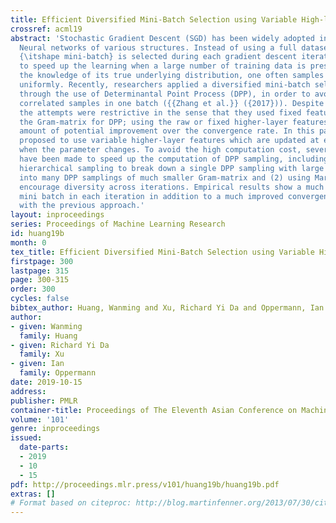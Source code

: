 ```yaml
---
title: Efficient Diversified Mini-Batch Selection using Variable High-layer Features
crossref: acml19
abstract: 'Stochastic Gradient Descent (SGD) has been widely adopted in training Deep
  Neural networks of various structures. Instead of using a full dataset, a so-called
  {\itshape mini-batch} is selected during each gradient descent iteration. This aims
  to speed up the learning when a large number of training data is present. Without
  the knowledge of its true underlying distribution, one often samples the data indices
  uniformly. Recently, researchers applied a diversified mini-batch selection scheme
  through the use of Determinantal Point Process (DPP), in order to avoid having highly
  correlated samples in one batch ({{Zhang et al.}} ({2017})). Despite its success,
  the attempts were restrictive in the sense that they used fixed features to construct
  the Gram-matrix for DPP; using the raw or fixed higher-layer features limited the
  amount of potential improvement over the convergence rate. In this paper, we instead
  proposed to use variable higher-layer features which are updated at each iteration
  when the parameter changes. To avoid the high computation cost, several contributions
  have been made to speed up the computation of DPP sampling, including: (1) using
  hierarchical sampling to break down a single DPP sampling with large Gram-matrix
  into many DPP samplings of much smaller Gram-matrix and (2) using Markov k-DPP to
  encourage diversity across iterations. Empirical results show a much more diversified
  mini batch in each iteration in addition to a much improved convergence compared
  with the previous approach.'
layout: inproceedings
series: Proceedings of Machine Learning Research
id: huang19b
month: 0
tex_title: Efficient Diversified Mini-Batch Selection using Variable High-layer Features
firstpage: 300
lastpage: 315
page: 300-315
order: 300
cycles: false
bibtex_author: Huang, Wanming and Xu, Richard Yi Da and Oppermann, Ian
author:
- given: Wanming
  family: Huang
- given: Richard Yi Da
  family: Xu
- given: Ian
  family: Oppermann
date: 2019-10-15
address: 
publisher: PMLR
container-title: Proceedings of The Eleventh Asian Conference on Machine Learning
volume: '101'
genre: inproceedings
issued:
  date-parts:
  - 2019
  - 10
  - 15
pdf: http://proceedings.mlr.press/v101/huang19b/huang19b.pdf
extras: []
# Format based on citeproc: http://blog.martinfenner.org/2013/07/30/citeproc-yaml-for-bibliographies/
---
```

